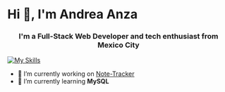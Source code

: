 # Hi 👋, I'm Andrea Anza
<h3 align="center">I'm a Full-Stack Web Developer and tech enthusiast from Mexico City</h3>

[![My Skills](https://skillicons.dev/icons?i=css,git,github,html,heroku,js,jest,jquery,nodejs,react,tailwind,vercel,vite,vscode,webpack)](https://skillicons.dev)

- 🔭 I’m currently working on [Note-Tracker](https://github.com/AndyAnza/Note-Tracker-C11)
- 🌱 I’m currently learning **MySQL**
